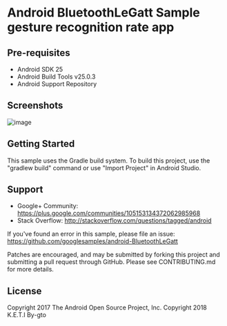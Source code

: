 
Android BluetoothLeGatt Sample gesture recognition rate app
===============================================================


Pre-requisites
--------------

- Android SDK 25
- Android Build Tools v25.0.3
- Android Support Repository

Screenshots
-------------

![image](https://user-images.githubusercontent.com/30851459/50263207-04763680-0458-11e9-8d9c-454ae43a2561.PNG)

Getting Started
---------------

This sample uses the Gradle build system. To build this project, use the
"gradlew build" command or use "Import Project" in Android Studio.

Support
-------

- Google+ Community: https://plus.google.com/communities/105153134372062985968
- Stack Overflow: http://stackoverflow.com/questions/tagged/android

If you've found an error in this sample, please file an issue:
https://github.com/googlesamples/android-BluetoothLeGatt

Patches are encouraged, and may be submitted by forking this project and
submitting a pull request through GitHub. Please see CONTRIBUTING.md for more details.

License
-------

Copyright 2017 The Android Open Source Project, Inc.
Copyright 2018 K.E.T.I By-gto
